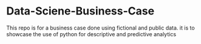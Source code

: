 # Data-Sciene-Business-Case
This repo is for a business case done using fictional and public data. it is to showcase the use of python for descriptive and predictive analytics
